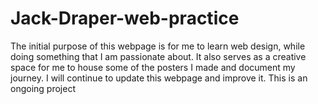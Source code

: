 # Jack-Draper-web-practice
The initial purpose of this webpage is for me to learn web design, while doing something that I am passionate about. It also serves as a creative space for me to house some of the posters I made and document my journey. I will continue to update this webpage and improve it. This is an ongoing project
